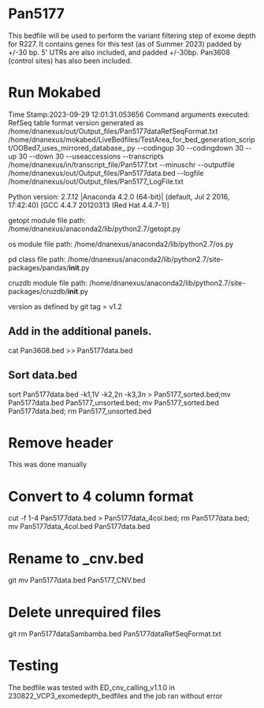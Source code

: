 # Pan5177
This bedfile will be used to perform the variant filtering step of exome depth for R227. It contains genes for this test (as of Summer 2023) padded by +/-30 bp. 5' UTRs are also included, and padded +/-30bp. Pan3608 (control sites) has also been included.

# Run Mokabed
Time Stamp:2023-09-29 12:01:31.053656
Command arguments executed:
RefSeq table format version generated as /home/dnanexus/out/Output_files/Pan5177dataRefSeqFormat.txt
/home/dnanexus/mokabed/LiveBedfiles/TestArea_for_bed_generation_script/OOBed7_uses_mirrored_database_.py --codingup 30 --codingdown 30 --up 30 --down 30 --useaccessions --transcripts /home/dnanexus/in/transcript_file/Pan5177.txt --minuschr --outputfile /home/dnanexus/out/Output_files/Pan5177data.bed --logfile /home/dnanexus/out/Output_files/Pan5177_LogFile.txt 

 Python version: 2.7.12 |Anaconda 4.2.0 (64-bit)| (default, Jul  2 2016, 17:42:40) 
[GCC 4.4.7 20120313 (Red Hat 4.4.7-1)]

 getopt module file path: /home/dnanexus/anaconda2/lib/python2.7/getopt.py

 os module file path: /home/dnanexus/anaconda2/lib/python2.7/os.py

 pd class file path: /home/dnanexus/anaconda2/lib/python2.7/site-packages/pandas/__init__.py

 cruzdb module file path: /home/dnanexus/anaconda2/lib/python2.7/site-packages/cruzdb/__init__.py

version as defined by git tag = v1.2

## Add in the additional panels.
cat Pan3608.bed  >> Pan5177data.bed

## Sort data.bed
sort Pan5177data.bed -k1,1V -k2,2n -k3,3n > Pan5177_sorted.bed;mv Pan5177data.bed Pan5177_unsorted.bed; mv Pan5177_sorted.bed Pan5177data.bed; rm Pan5177_unsorted.bed

# Remove header 
This was done manually

# Convert to 4 column format
cut -f 1-4 Pan5177data.bed > Pan5177data_4col.bed; rm Pan5177data.bed; mv Pan5177data_4col.bed Pan5177data.bed

# Rename to _cnv.bed
git mv Pan5177data.bed Pan5177_CNV.bed

# Delete unrequired files
git rm Pan5177dataSambamba.bed Pan5177dataRefSeqFormat.txt

# Testing
The bedfile was tested with ED_cnv_calling_v1.1.0 in 230822_VCP3_exomedepth_bedfiles and the job ran without error